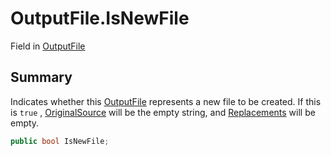 # OutputFile.IsNewFile

Field in [OutputFile](/docs/api/csharp/yarn.compiler.upgrader.upgraderesult.outputfile.md)

## Summary


Indicates whether this  <a href="yarn.compiler.upgrader.upgraderesult.outputfile.md">OutputFile</a>  represents
a new file to be created. If this is  `true` ,  <a href="yarn.compiler.upgrader.upgraderesult.outputfile.originalsource.md">OriginalSource</a>  will be the
empty string, and  <a href="yarn.compiler.upgrader.upgraderesult.outputfile.replacements.md">Replacements</a>  will be empty.


```csharp
public bool IsNewFile;
```

